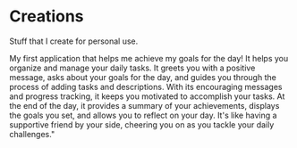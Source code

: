 # Creations
Stuff that I create for personal use.

My first application that helps me achieve my goals for the day!
It helps you organize and manage your daily tasks. It greets you with a positive message, asks about your goals for the day, and guides you through the process of adding tasks and descriptions. With its encouraging messages and progress tracking, it keeps you motivated to accomplish your tasks. At the end of the day, it provides a summary of your achievements, displays the goals you set, and allows you to reflect on your day. It's like having a supportive friend by your side, cheering you on as you tackle your daily challenges."
